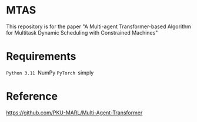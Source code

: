 # MTAS
This repository is for the paper "A Multi-agent Transformer-based Algorithm for Multitask Dynamic Scheduling with Constrained Machines"

# Requirements
`Python 3.11
`NumPy
`PyTorch
`simply

# Reference
https://github.com/PKU-MARL/Multi-Agent-Transformer

